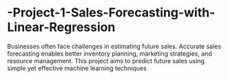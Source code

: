 # -Project-1-Sales-Forecasting-with-Linear-Regression
Businesses often face challenges in estimating future sales. Accurate sales forecasting enables better inventory planning, marketing strategies, and resource management. This project aims to predict future sales using simple yet effective machine learning techniques
